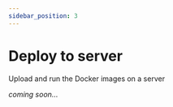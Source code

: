 ```yaml
---
sidebar_position: 3
---
```


# Deploy to server

Upload and run the Docker images on a server

*coming soon...*
